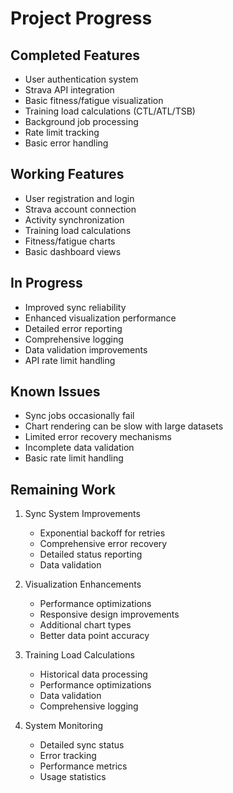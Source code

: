 # Project Progress

## Completed Features
- User authentication system
- Strava API integration
- Basic fitness/fatigue visualization
- Training load calculations (CTL/ATL/TSB)
- Background job processing
- Rate limit tracking
- Basic error handling

## Working Features
- User registration and login
- Strava account connection
- Activity synchronization
- Training load calculations
- Fitness/fatigue charts
- Basic dashboard views

## In Progress
- Improved sync reliability
- Enhanced visualization performance
- Detailed error reporting
- Comprehensive logging
- Data validation improvements
- API rate limit handling

## Known Issues
- Sync jobs occasionally fail
- Chart rendering can be slow with large datasets
- Limited error recovery mechanisms
- Incomplete data validation
- Basic rate limit handling

## Remaining Work
1. Sync System Improvements
   - Exponential backoff for retries
   - Comprehensive error recovery
   - Detailed status reporting
   - Data validation

2. Visualization Enhancements
   - Performance optimizations
   - Responsive design improvements
   - Additional chart types
   - Better data point accuracy

3. Training Load Calculations
   - Historical data processing
   - Performance optimizations
   - Data validation
   - Comprehensive logging

4. System Monitoring
   - Detailed sync status
   - Error tracking
   - Performance metrics
   - Usage statistics
